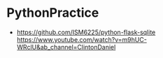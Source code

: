 # PythonPractice

- https://github.com/ISM6225/python-flask-sqlite
https://www.youtube.com/watch?v=m9hUC-WRclU&ab_channel=ClintonDaniel

